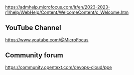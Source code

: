 


https://admhelp.microfocus.com/lr/en/2023-2023-r1/help/WebHelp/Content/WelcomeContent/c_Welcome.htm

## YouTube Channel

https://www.youtube.com/@MicroFocus

## Community forum
https://community.opentext.com/devops-cloud/ppe
